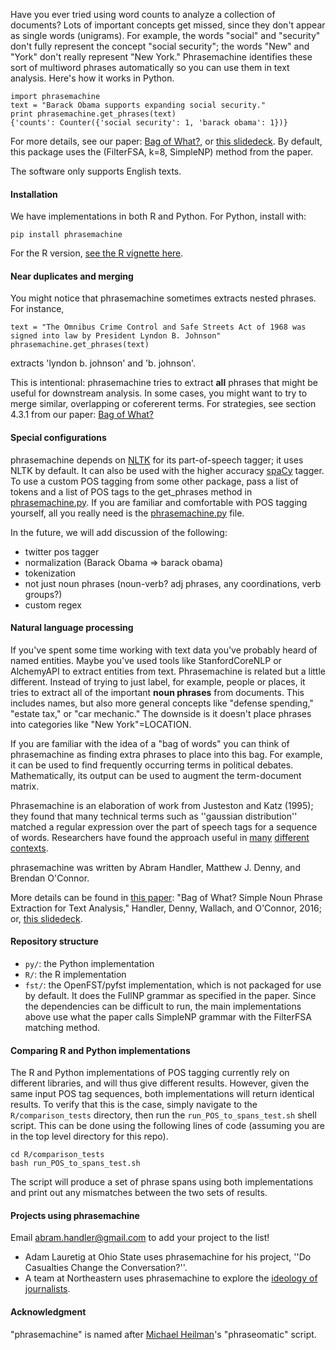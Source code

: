 Have you ever tried using word counts to analyze a collection of documents?
Lots of important concepts get missed, since they don't appear as single words
(unigrams).  For example, the words "social" and "security" don't fully
represent the concept "social security"; the words "New" and "York" don't
really represent "New York." Phrasemachine identifies these sort of multiword
phrases automatically so you can use them in text analysis. Here's how it works in Python.

    import phrasemachine
    text = "Barack Obama supports expanding social security."
    print phrasemachine.get_phrases(text)
    {'counts': Counter({'social security': 1, 'barack obama': 1})}

For more details, see our paper: [Bag of What?](http://brenocon.com/handler2016phrases.pdf), or [this slidedeck](http://brenocon.com/oconnor_textasdata2016.pdf).  By default, this package uses the (FilterFSA, k=8, SimpleNP) method from the paper.

The software only supports English texts.

#### Installation

We have implementations in both R and Python.  For Python, install with:

    pip install phrasemachine

For the R version, [see the R vignette here](R/phrasemachine/vignettes/getting_started_with_phrasemachine.Rmd).

#### Near duplicates and merging

You might notice that phrasemachine sometimes extracts nested phrases. For instance,  

    text = "The Omnibus Crime Control and Safe Streets Act of 1968 was signed into law by President Lyndon B. Johnson"
    phrasemachine.get_phrases(text)

extracts 'lyndon b. johnson' and 'b. johnson'.

This is intentional: phrasemachine tries to extract **all** phrases that might be useful for downstream analysis. In some cases, you might want to try to merge similar, overlapping or cofererent terms. For strategies, see section 4.3.1 from our paper: [Bag of What?](http://brenocon.com/handler2016phrases.pdf)

#### Special configurations  

phrasemachine depends on [NLTK](http://www.nltk.org/) for its part-of-speech
tagger; it uses NLTK by default. It can also be used with the higher accuracy
[spaCy](https://spacy.io/) tagger. To use a custom POS tagging from some other
package, pass a list of tokens and a list of POS tags to the get_phrases method
in [phrasemachine.py](py/phrasemachine/phrasemachine.py).  If you are familiar
and comfortable with POS tagging yourself, all you really need is the
[phrasemachine.py](py/phrasemachine/phrasemachine.py) file.

In the future, we will add discussion of the following:
- twitter pos tagger
- normalization (Barack Obama => barack obama)
- tokenization
- not just noun phrases (noun-verb? adj phrases, any coordinations, verb groups?)
- custom regex

#### Natural language processing

If you've spent some time working with text data you've probably heard of named
entities. Maybe you’ve used tools like StanfordCoreNLP or AlchemyAPI to extract
entities from text. Phrasemachine is related but a little different.  Instead
of trying to just label, for example, people or places, it tries to extract all
of the important **noun phrases** from documents.  This includes names, but also
more general concepts like "defense spending," "estate tax," or "car mechanic."
The downside is it doesn't place phrases into categories like "New
York"=LOCATION.

If you are familiar with the idea of a "bag of words" you can think of
phrasemachine as finding extra phrases to place into this bag.  For example, it
can be used to find frequently occurring terms in political debates.
Mathematically, its output can be used to augment the term-document matrix.

Phrasemachine is an elaboration of work from Justeston and Katz (1995);
they found that many technical terms such as ''gaussian distribution'' matched
a regular expression over the part of speech tags for a sequence of words.
Researchers have found the approach useful in
[many](http://vis.stanford.edu/papers/keyphrases)
[different](http://personalpages.manchester.ac.uk/staff/sophia.ananiadou/ijodl2000.pdf)
[contexts](http://www.aclweb.org/anthology/Q14-1029).

phrasemachine was written by Abram Handler, Matthew J. Denny, and Brendan O'Connor.

More details can be found in [this paper](http://brenocon.com/handler2016phrases.pdf): "Bag of What? Simple Noun Phrase Extraction for Text Analysis," Handler, Denny, Wallach, and O'Connor, 2016; or, [this slidedeck](http://brenocon.com/oconnor_textasdata2016.pdf).


#### Repository structure

 * `py/`: the Python implementation
 * `R/`: the R implementation
 * `fst/`: the OpenFST/pyfst implementation, which is not packaged for use by
 default.  It does the FullNP grammar as specified in the paper.  Since the
 dependencies can be difficult to run, the main implementations above use what
 the paper calls SimpleNP grammar with the FilterFSA matching method.

#### Comparing R and Python implementations

The R and Python implementations of POS tagging currently rely on different libraries, and will thus give different results. However, given the same input POS tag sequences, both implementations will return identical results. To verify that this is the case, simply navigate to the `R/comparison_tests` directory, then run the `run_POS_to_spans_test.sh` shell script. This can be done using the following lines of code (assuming you are in the top level directory for this repo).

	cd R/comparison_tests
	bash run_POS_to_spans_test.sh

The script will produce a set of phrase spans using both implementations and print out any mismatches between the two sets of results.

#### Projects using phrasemachine

Email abram.handler@gmail.com to add your project to the list!

- Adam Lauretig at Ohio State uses phrasemachine for his project, ''Do Casualties Change the Conversation?''.
- A team at Northeastern uses phrasemachine to explore the [ideology of journalists](https://drive.google.com/file/d/0B8CcT_0LwJ8QVnJMR1QzcGNuTkk/view). 

#### Acknowledgment

"phrasemachine" is named after [Michael Heilman](http://www.cs.cmu.edu/~mheilman/)'s
"phraseomatic" script.
